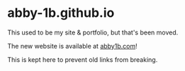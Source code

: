 # abby-1b.github.io

This used to be my site & portfolio, but that's been moved.

The new website is available at [abby1b.com](abby1b.com)!

This is kept here to prevent old links from breaking.
